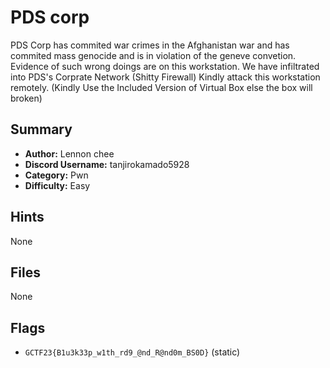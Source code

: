 # PDS corp
PDS Corp has commited war crimes in the Afghanistan war and has commited mass genocide and is in violation of the geneve convetion. Evidence of such wrong doings are on this workstation. We have infiltrated into PDS's Corprate Network (Shitty Firewall) Kindly attack this workstation remotely. (Kindly Use the Included Version of Virtual Box else the box will broken)


## Summary
- **Author:** Lennon chee
- **Discord Username:** tanjirokamado5928
- **Category:** Pwn
- **Difficulty:** Easy

## Hints
None

## Files
None

## Flags
- `GCTF23{B1u3k33p_w1th_rd9_@nd_R@nd0m_BS0D}` (static)
